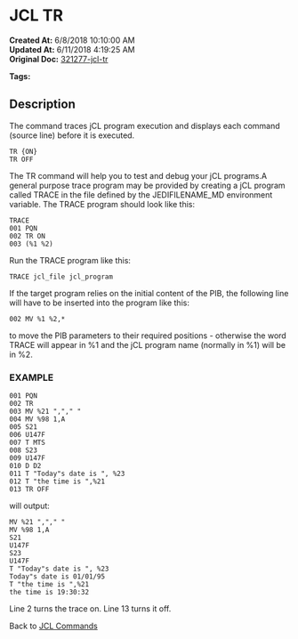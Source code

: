 # JCL TR

**Created At:** 6/8/2018 10:10:00 AM  
**Updated At:** 6/11/2018 4:19:25 AM  
**Original Doc:** [321277-jcl-tr](https://docs.jbase.com/45792-jcl/321277-jcl-tr)  

**Tags:**
<badge text='jcl' vertical='middle' />

## Description 

The command traces jCL program execution and displays each command (source line) before it is executed.

```
TR {ON}
TR OFF
```

The TR command will help you to test and debug your jCL programs.A general purpose trace program may be provided by creating a jCL program called TRACE in the file defined by the JEDIFILENAME\_MD environment variable. The TRACE program should look like this:

```
TRACE
001 PQN
002 TR ON
003 (%1 %2)
```

Run the TRACE program like this:

```
TRACE jcl_file jcl_program
```

If the target program relies on the initial content of the PIB, the following line will have to be inserted into the program like this:

```
002 MV %1 %2,*
```

to move the PIB parameters to their required positions - otherwise the word TRACE will appear in %1 and the jCL program name (normally in %1) will be in %2.



### EXAMPLE

```
001 PQN
002 TR
003 MV %21 ","," "
004 MV %98 1,A
005 S21
006 U147F
007 T MTS
008 S23
009 U147F
010 D D2
011 T "Today"s date is ", %23
012 T "the time is ",%21
013 TR OFF
```

will output:

```
MV %21 ","," "
MV %98 1,A
S21
U147F
S23
U147F
T "Today"s date is ", %23
Today"s date is 01/01/95
T "the time is ",%21
the time is 19:30:32
```

Line 2 turns the trace on. Line 13 turns it off.



Back to [JCL Commands](./../jcl-commands)
